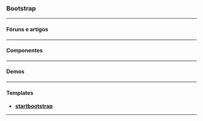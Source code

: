### Bootstrap

---

#### Fóruns e artigos

---

#### Componentes

---

#### Demos

---

#### Templates
- __[startbootstrap](http://startbootstrap.com/template-categories/all/)__

---


